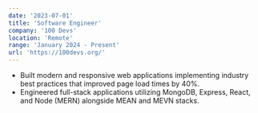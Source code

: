 ```yaml
---
date: '2023-07-01'
title: 'Software Engineer'
company: '100 Devs'
location: 'Remote'
range: 'January 2024 - Present'
url: 'https://100devs.org/'
---
```


- Built modern and responsive web applications implementing industry best practices that improved page load times by 40%.
- Engineered full-stack applications utilizing MongoDB, Express, React, and Node (MERN) alongside MEAN and MEVN stacks.
<!-- - Leveraged agile methodologies, including SCRUM frameworks, to catalyze iterative project management processes, enhance team velocity and foster a culture of continuous delivery. -->
<!-- - Provide leadership within engineering department through close collaboration, knowledge shares, and mentorship -->
